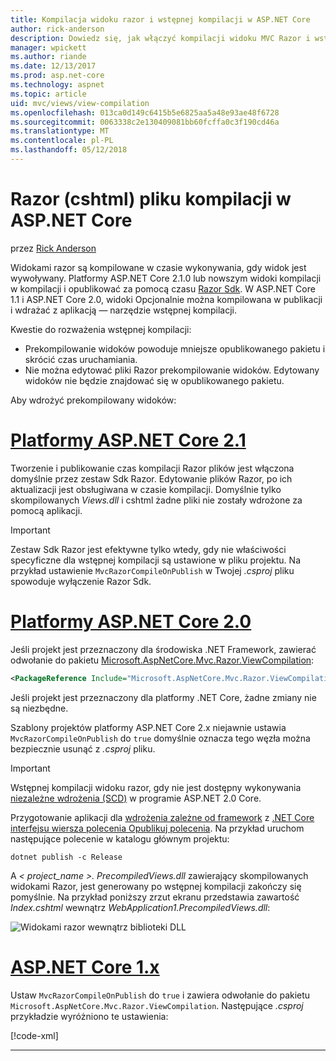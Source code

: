 ```yaml
---
title: Kompilacja widoku razor i wstępnej kompilacji w ASP.NET Core
author: rick-anderson
description: Dowiedz się, jak włączyć kompilacji widoku MVC Razor i wstępnej kompilacji w aplikacji platformy ASP.NET Core.
manager: wpickett
ms.author: riande
ms.date: 12/13/2017
ms.prod: asp.net-core
ms.technology: aspnet
ms.topic: article
uid: mvc/views/view-compilation
ms.openlocfilehash: 013ca0d149c6415b5e6825aa5a48e93ae48f6728
ms.sourcegitcommit: 0063338c2e130409081bb60fcffa0c3f190cd46a
ms.translationtype: MT
ms.contentlocale: pl-PL
ms.lasthandoff: 05/12/2018
---
```

# <a name="razor-file-cshtml-compilation-in-aspnet-core"></a>Razor (cshtml) pliku kompilacji w ASP.NET Core

przez [Rick Anderson](https://twitter.com/RickAndMSFT)

Widokami razor są kompilowane w czasie wykonywania, gdy widok jest wywoływany. Platformy ASP.NET Core 2.1.0 lub nowszym widoki kompilacji w kompilacji i opublikować za pomocą czasu [Razor Sdk](/aspnetcore/mvc/razor-pages/sdk). W ASP.NET Core 1.1 i ASP.NET Core 2.0, widoki Opcjonalnie można kompilowana w publikacji i wdrażać z aplikacją &mdash; narzędzie wstępnej kompilacji. 



Kwestie do rozważenia wstępnej kompilacji:

* Prekompilowanie widoków powoduje mniejsze opublikowanego pakietu i skrócić czas uruchamiania.
* Nie można edytować pliki Razor prekompilowanie widoków. Edytowany widoków nie będzie znajdować się w opublikowanego pakietu. 

Aby wdrożyć prekompilowany widoków:

# <a name="aspnet-core-21tabaspnetcore21"></a>[Platformy ASP.NET Core 2.1](#tab/aspnetcore21/)
Tworzenie i publikowanie czas kompilacji Razor plików jest włączona domyślnie przez zestaw Sdk Razor. Edytowanie plików Razor, po ich aktualizacji jest obsługiwana w czasie kompilacji. Domyślnie tylko skompilowanych *Views.dll* i cshtml żadne pliki nie zostały wdrożone za pomocą aplikacji. 
    
> [!IMPORTANT]
> Zestaw Sdk Razor jest efektywne tylko wtedy, gdy nie właściwości specyficzne dla wstępnej kompilacji są ustawione w pliku projektu. Na przykład ustawienie `MvcRazorCompileOnPublish` w Twojej *.csproj* pliku spowoduje wyłączenie Razor Sdk.

# <a name="aspnet-core-20tabaspnetcore20"></a>[Platformy ASP.NET Core 2.0](#tab/aspnetcore20/)

Jeśli projekt jest przeznaczony dla środowiska .NET Framework, zawierać odwołanie do pakietu [Microsoft.AspNetCore.Mvc.Razor.ViewCompilation](https://www.nuget.org/packages/Microsoft.AspNetCore.Mvc.Razor.ViewCompilation/):

```xml
<PackageReference Include="Microsoft.AspNetCore.Mvc.Razor.ViewCompilation" Version="2.0.0" PrivateAssets="All" />
```

Jeśli projekt jest przeznaczony dla platformy .NET Core, żadne zmiany nie są niezbędne.

Szablony projektów platformy ASP.NET Core 2.x niejawnie ustawia `MvcRazorCompileOnPublish` do `true` domyślnie oznacza tego węzła można bezpiecznie usunąć z *.csproj* pliku.
    
> [!IMPORTANT]
> Wstępnej kompilacji widoku razor, gdy nie jest dostępny wykonywania [niezależne wdrożenia (SCD)](/dotnet/core/deploying/#self-contained-deployments-scd) w programie ASP.NET 2.0 Core. 

Przygotowanie aplikacji dla [wdrożenia zależne od framework](/dotnet/core/deploying/#framework-dependent-deployments-fdd) z [.NET Core interfejsu wiersza polecenia Opublikuj polecenia](/dotnet/core/tools/dotnet-publish). Na przykład uruchom następujące polecenie w katalogu głównym projektu:

```console
dotnet publish -c Release
```

A *< project_name >. PrecompiledViews.dll* zawierający skompilowanych widokami Razor, jest generowany po wstępnej kompilacji zakończy się pomyślnie. Na przykład poniższy zrzut ekranu przedstawia zawartość *Index.cshtml* wewnątrz *WebApplication1.PrecompiledViews.dll*:

![Widokami razor wewnątrz biblioteki DLL](view-compilation/_static/razor-views-in-dll.png)

# <a name="aspnet-core-1xtabaspnetcore1x"></a>[ASP.NET Core 1.x](#tab/aspnetcore1x/)

Ustaw `MvcRazorCompileOnPublish` do `true` i zawiera odwołanie do pakietu `Microsoft.AspNetCore.Mvc.Razor.ViewCompilation`. Następujące *.csproj* przykładzie wyróżniono te ustawienia:

[!code-xml[](view-compilation/sample/MvcRazorCompileOnPublish.csproj?highlight=5,12)]

---

